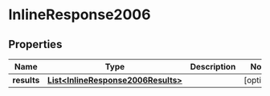 
# InlineResponse2006

## Properties
Name | Type | Description | Notes
------------ | ------------- | ------------- | -------------
**results** | [**List&lt;InlineResponse2006Results&gt;**](InlineResponse2006Results.md) |  |  [optional]



